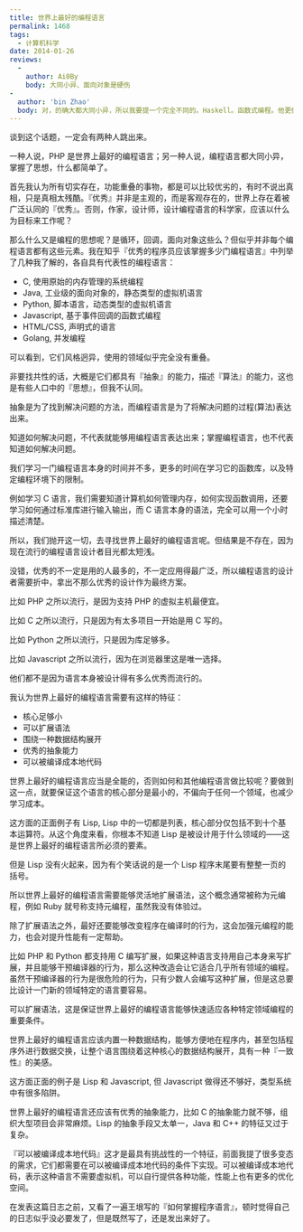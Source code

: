 ```yaml
---
title: 世界上最好的编程语言
permalink: 1468
tags:
  - 计算机科学
date: 2014-01-26
reviews:
  -
    author: Ai0By
    body: 大同小异、面向对象是硬伤
-
  author: 'bin Zhao'
  body: 对，的确大都大同小异，所以我要提一个完全不同的。Haskell。函数式编程。他更像是为了美而制作出来，而不是应用。但他绝不只是少数人自娱自乐的玩具，习惯了他的风格后，理解了用这种风格的快感后是很爽的。在知乎上有一个函数式相关内容的聚集地，https://zhuanlan.zhihu.com/marisa 雾雨魔法店，主要是函数式编程和可计算性理论的内容。
---
```


谈到这个话题，一定会有两种人跳出来。

一种人说，PHP 是世界上最好的编程语言；另一种人说，编程语言都大同小异，掌握了思想，什么都简单了。

首先我认为所有切实存在，功能重叠的事物，都是可以比较优劣的，有时不说出真相，只是真相太残酷。『优秀』并非是主观的，而是客观存在的，世界上存在着被广泛认同的『优秀』。否则，作家，设计师，设计编程语言的科学家，应该以什么为目标来工作呢？

那么什么又是编程的思想呢？是循环，回调，面向对象这些么？但似乎并非每个编程语言都有这些元素。我在知乎『优秀的程序员应该掌握多少门编程语言』中列举了几种我了解的，各自具有代表性的编程语言：

* C, 使用原始的内存管理的系统编程
* Java, 工业级的面向对象的，静态类型的虚拟机语言
* Python, 脚本语言，动态类型的虚拟机语言
* Javascript, 基于事件回调的函数式编程
* HTML/CSS, 声明式的语言
* Golang, 并发编程

可以看到，它们风格迥异，使用的领域似乎完全没有重叠。

非要找共性的话，大概是它们都具有『抽象』的能力，描述『算法』的能力，这也是有些人口中的『思想』，但我不认同。

抽象是为了找到解决问题的方法，而编程语言是为了将解决问题的过程(算法)表达出来。

知道如何解决问题，不代表就能够用编程语言表达出来；掌握编程语言，也不代表知道如何解决问题。

我们学习一门编程语言本身的时间并不多，更多的时间在学习它的函数库，以及特定编程环境下的限制。

例如学习 C 语言，我们需要知道计算机如何管理内存，如何实现函数调用，还要学习如何通过标准库进行输入输出，而 C 语言本身的语法，完全可以用一个小时描述清楚。

所以，我们抛开这一切，去寻找世界上最好的编程语言呢。但结果是不存在，因为现在流行的编程语言设计者目光都太短浅。

没错，优秀的不一定是用的人最多的，不一定应用得最广泛，所以编程语言的设计者需要折中，拿出不那么优秀的设计作为最终方案。

比如 PHP 之所以流行，是因为支持 PHP 的虚拟主机最便宜。

比如 C 之所以流行，只是因为有太多项目一开始是用 C 写的。

比如 Python 之所以流行，只是因为库足够多。

比如 Javascript 之所以流行，因为在浏览器里这是唯一选择。

他们都不是因为语言本身被设计得有多么优秀而流行的。

我认为世界上最好的编程语言需要有这样的特征：

*   核心足够小
*   可以扩展语法
*   围绕一种数据结构展开
*   优秀的抽象能力
*   可以被编译成本地代码

世界上最好的编程语言应当是全能的，否则如何和其他编程语言做比较呢？要做到这一点，就要保证这个语言的核心部分是最小的，不偏向于任何一个领域，也减少学习成本。

这方面的正面例子有 Lisp, Lisp 中的一切都是列表，核心部分仅包括不到十个基本运算符。从这个角度来看，你根本不知道 Lisp 是被设计用于什么领域的——这是世界上最好的编程语言所必须的要素。

但是 Lisp 没有火起来，因为有个笑话说的是一个 Lisp 程序末尾要有整整一页的括号。

所以世界上最好的编程语言需要能够灵活地扩展语法，这个概念通常被称为元编程，例如 Ruby 就号称支持元编程，虽然我没有体验过。

除了扩展语法之外，最好还要能够改变程序在编译时的行为，这会加强元编程的能力，也会对提升性能有一定帮助。

比如 PHP 和 Python 都支持用 C 编写扩展，如果这种语言支持用自己本身来写扩展，并且能够干预编译器的行为，那么这种改造会让它适合几乎所有领域的编程。虽然干预编译器的行为是很危险的行为，只有少数人会编写这种扩展，但是这总要比设计一门新的领域特定的语言要容易。

可以扩展语法，这是保证世界上最好的编程语言能够快速适应各种特定领域编程的重要条件。

世界上最好的编程语言应该内置一种数据结构，能够方便地在程序内，甚至包括程序外进行数据交换，让整个语言围绕着这种核心的数据结构展开，具有一种『一致性』的美感。

这方面正面的例子是 Lisp 和 Javascript, 但 Javascript 做得还不够好，类型系统中有很多陷阱。

世界上最好的编程语言还应该有优秀的抽象能力，比如 C 的抽象能力就不够，组织大型项目会非常麻烦。Lisp 的抽象手段又太单一，Java 和 C++ 的特征又过于复杂。

『可以被编译成本地代码』这才是最具有挑战性的一个特征，前面我提了很多变态的需求，它们都需要在可以被编译成本地代码的条件下实现。可以被编译成本地代码，表示这种语言不需要虚拟机，可以自行提供各种功能，性能上也有更多的优化空间。

在发表这篇日志之前，又看了一遍王垠写的『如何掌握程序语言』，顿时觉得自己的日志似乎没必要发了，但是既然写了，还是发出来好了。
